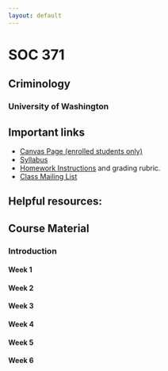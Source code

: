 ```yaml
---
layout: default
---
```


# SOC 371
## Criminology
### University of Washington

## Important links

* [Canvas Page (enrolled students only)](null)
* [Syllabus](docs/syllabus.html)
* [Homework Instructions](docs/homework.html) and grading rubric.
* [Class Mailing List](null)

## Helpful resources:


## Course Material

### Introduction

#### Week 1

#### Week 2


#### Week 3


#### Week 4


#### Week 5


#### Week 6
